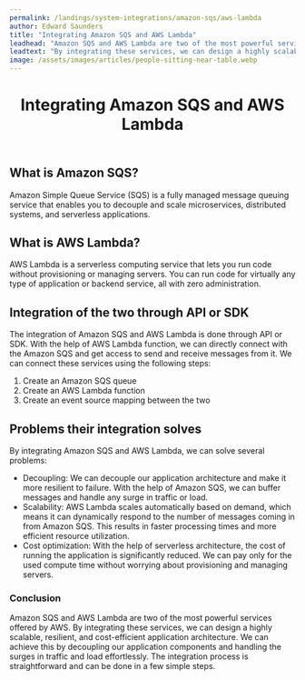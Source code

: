 ```yaml
---
permalink: /landings/system-integrations/amazon-sqs/aws-lambda
author: Edward Saunders
title: "Integrating Amazon SQS and AWS Lambda"
leadhead: "Amazon SQS and AWS Lambda are two of the most powerful services offered by AWS"
leadtext: "By integrating these services, we can design a highly scalable, resilient, and cost-efficient application architecture. We can achieve this by decoupling our application components and handling the surges in traffic and load effortlessly. The integration process is straightforward and can be done in a few simple steps."
image: /assets/images/articles/people-sitting-near-table.webp
---
```

<div class="arttext">	<header>
		<h1>Integrating Amazon SQS and AWS Lambda</h1>
	</header>
	<main>
		<section>
			<h2>What is Amazon SQS?</h2>
			<p>Amazon Simple Queue Service (SQS) is a fully managed message queuing service that enables you to decouple and scale microservices, distributed systems, and serverless applications.</p>
		</section>
		<section>
			<h2>What is AWS Lambda?</h2>
			<p>AWS Lambda is a serverless computing service that lets you run code without provisioning or managing servers. You can run code for virtually any type of application or backend service, all with zero administration.</p>
		</section>
		<section>
			<h2>Integration of the two through API or SDK</h2>
			<p>The integration of Amazon SQS and AWS Lambda is done through API or SDK. With the help of AWS Lambda function, we can directly connect with the Amazon SQS and get access to send and receive messages from it. We can connect these services using the following steps:</p>
			<ol>
				<li>Create an Amazon SQS queue</li>
				<li>Create an AWS Lambda function</li>
				<li>Create an event source mapping between the two</li>
			</ol>
		</section>
		<section>
			<h2>Problems their integration solves</h2>
			<p>By integrating Amazon SQS and AWS Lambda, we can solve several problems:</p>
			<ul>
				<li>Decoupling: We can decouple our application architecture and make it more resilient to failure. With the help of Amazon SQS, we can buffer messages and handle any surge in traffic or load.</li>
				<li>Scalability: AWS Lambda scales automatically based on demand, which means it can dynamically respond to the number of messages coming in from Amazon SQS. This results in faster processing times and more efficient resource utilization.</li>
				<li>Cost optimization: With the help of serverless architecture, the cost of running the application is significantly reduced. We can pay only for the used compute time without worrying about provisioning and managing servers.</li>
			</ul>
		</section>
	</main>
	<footer>
		<h3>Conclusion</h3>
		<p>Amazon SQS and AWS Lambda are two of the most powerful services offered by AWS. By integrating these services, we can design a highly scalable, resilient, and cost-efficient application architecture. We can achieve this by decoupling our application components and handling the surges in traffic and load effortlessly. The integration process is straightforward and can be done in a few simple steps.</p>
	</footer>
</div>
